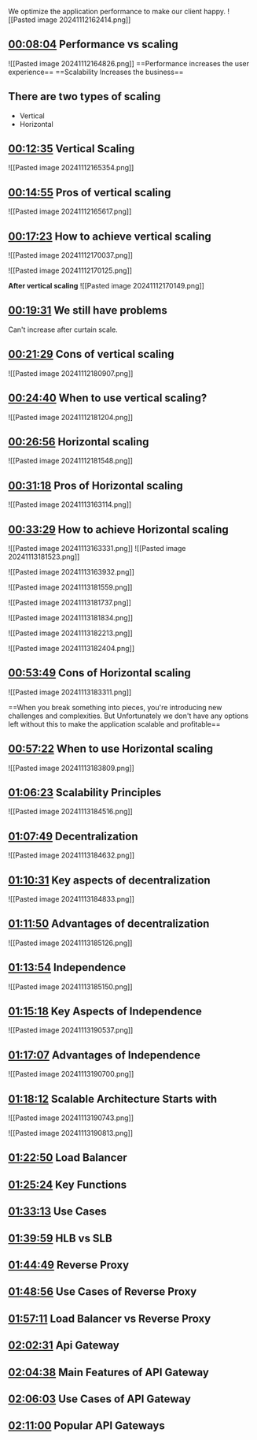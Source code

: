 We optimize the application performance to make our client happy.
![[Pasted image 20241112162414.png]]

## [00:08:04](https://www.youtube.com/watch?v=eiredWOHn3o&list=PL_XxuZqN0xVAiu5oODf-SmeXG2Y_RG2pz&index=3&t=484s) Performance vs scaling 
![[Pasted image 20241112164826.png]]
==Performance increases the user experience==
==Scalability Increases the business==

## There are two types  of scaling
- Vertical
- Horizontal

## [00:12:35](https://www.youtube.com/watch?v=eiredWOHn3o&list=PL_XxuZqN0xVAiu5oODf-SmeXG2Y_RG2pz&index=3&t=755s) Vertical Scaling 

![[Pasted image 20241112165354.png]]

## [00:14:55](https://www.youtube.com/watch?v=eiredWOHn3o&list=PL_XxuZqN0xVAiu5oODf-SmeXG2Y_RG2pz&index=3&t=895s) Pros of vertical scaling 
![[Pasted image 20241112165617.png]]


## [00:17:23](https://www.youtube.com/watch?v=eiredWOHn3o&list=PL_XxuZqN0xVAiu5oODf-SmeXG2Y_RG2pz&index=3&t=1043s) How to achieve vertical scaling

![[Pasted image 20241112170037.png]]

![[Pasted image 20241112170125.png]]

**After vertical scaling**
![[Pasted image 20241112170149.png]]

## [00:19:31](https://www.youtube.com/watch?v=eiredWOHn3o&list=PL_XxuZqN0xVAiu5oODf-SmeXG2Y_RG2pz&index=3&t=1171s) We still have problems
Can't increase after curtain scale.
## [00:21:29](https://www.youtube.com/watch?v=eiredWOHn3o&list=PL_XxuZqN0xVAiu5oODf-SmeXG2Y_RG2pz&index=3&t=1289s) Cons of vertical scaling 
![[Pasted image 20241112180907.png]]


## [00:24:40](https://www.youtube.com/watch?v=eiredWOHn3o&list=PL_XxuZqN0xVAiu5oODf-SmeXG2Y_RG2pz&index=3&t=1480s) When to use vertical scaling?
![[Pasted image 20241112181204.png]]


## [00:26:56](https://www.youtube.com/watch?v=eiredWOHn3o&list=PL_XxuZqN0xVAiu5oODf-SmeXG2Y_RG2pz&index=3&t=1616s) Horizontal scaling
![[Pasted image 20241112181548.png]]

## [00:31:18](https://www.youtube.com/watch?v=eiredWOHn3o&list=PL_XxuZqN0xVAiu5oODf-SmeXG2Y_RG2pz&index=3&t=1878s) Pros of Horizontal scaling
![[Pasted image 20241113163114.png]]

## [00:33:29](https://www.youtube.com/watch?v=eiredWOHn3o&list=PL_XxuZqN0xVAiu5oODf-SmeXG2Y_RG2pz&index=3&t=2009s) How to achieve Horizontal scaling

![[Pasted image 20241113163331.png]]
![[Pasted image 20241113181523.png]]


![[Pasted image 20241113163932.png]]

![[Pasted image 20241113181559.png]]

![[Pasted image 20241113181737.png]]

![[Pasted image 20241113181834.png]]

![[Pasted image 20241113182213.png]]

![[Pasted image 20241113182404.png]]

## [00:53:49](https://www.youtube.com/watch?v=eiredWOHn3o&list=PL_XxuZqN0xVAiu5oODf-SmeXG2Y_RG2pz&index=3&t=3229s) Cons of Horizontal scaling

![[Pasted image 20241113183311.png]]

==When you break something into pieces, you're introducing new challenges and complexities. But Unfortunately we don't have any options left without this to make the application scalable and profitable==


## [00:57:22](https://www.youtube.com/watch?v=eiredWOHn3o&list=PL_XxuZqN0xVAiu5oODf-SmeXG2Y_RG2pz&index=3&t=3442s) When to use Horizontal scaling

![[Pasted image 20241113183809.png]]

## [01:06:23](https://www.youtube.com/watch?v=eiredWOHn3o&list=PL_XxuZqN0xVAiu5oODf-SmeXG2Y_RG2pz&index=3&t=3983s) Scalability Principles

![[Pasted image 20241113184516.png]]

## [01:07:49](https://www.youtube.com/watch?v=eiredWOHn3o&list=PL_XxuZqN0xVAiu5oODf-SmeXG2Y_RG2pz&index=3&t=4069s) Decentralization

![[Pasted image 20241113184632.png]]

## [01:10:31](https://www.youtube.com/watch?v=eiredWOHn3o&list=PL_XxuZqN0xVAiu5oODf-SmeXG2Y_RG2pz&index=3&t=4231s) Key aspects of decentralization

![[Pasted image 20241113184833.png]]
## [01:11:50](https://www.youtube.com/watch?v=eiredWOHn3o&list=PL_XxuZqN0xVAiu5oODf-SmeXG2Y_RG2pz&index=3&t=4310s) Advantages of decentralization
![[Pasted image 20241113185126.png]]
## [01:13:54](https://www.youtube.com/watch?v=eiredWOHn3o&list=PL_XxuZqN0xVAiu5oODf-SmeXG2Y_RG2pz&index=3&t=4434s) Independence

![[Pasted image 20241113185150.png]]

## [01:15:18](https://www.youtube.com/watch?v=eiredWOHn3o&list=PL_XxuZqN0xVAiu5oODf-SmeXG2Y_RG2pz&index=3&t=4518s) Key Aspects of Independence
![[Pasted image 20241113190537.png]]

## [01:17:07](https://www.youtube.com/watch?v=eiredWOHn3o&list=PL_XxuZqN0xVAiu5oODf-SmeXG2Y_RG2pz&index=3&t=4627s) Advantages of Independence

![[Pasted image 20241113190700.png]]

## [01:18:12](https://www.youtube.com/watch?v=eiredWOHn3o&list=PL_XxuZqN0xVAiu5oODf-SmeXG2Y_RG2pz&index=3&t=4692s) Scalable Architecture Starts with 

![[Pasted image 20241113190743.png]]

![[Pasted image 20241113190813.png]]

## [01:22:50](https://www.youtube.com/watch?v=eiredWOHn3o&list=PL_XxuZqN0xVAiu5oODf-SmeXG2Y_RG2pz&index=3&t=4970s) Load Balancer


## [01:25:24](https://www.youtube.com/watch?v=eiredWOHn3o&list=PL_XxuZqN0xVAiu5oODf-SmeXG2Y_RG2pz&index=3&t=5124s) Key Functions
## [01:33:13](https://www.youtube.com/watch?v=eiredWOHn3o&list=PL_XxuZqN0xVAiu5oODf-SmeXG2Y_RG2pz&index=3&t=5593s) Use Cases
## [01:39:59](https://www.youtube.com/watch?v=eiredWOHn3o&list=PL_XxuZqN0xVAiu5oODf-SmeXG2Y_RG2pz&index=3&t=5999s) HLB vs SLB
## [01:44:49](https://www.youtube.com/watch?v=eiredWOHn3o&list=PL_XxuZqN0xVAiu5oODf-SmeXG2Y_RG2pz&index=3&t=6289s) Reverse Proxy
## [01:48:56](https://www.youtube.com/watch?v=eiredWOHn3o&list=PL_XxuZqN0xVAiu5oODf-SmeXG2Y_RG2pz&index=3&t=6536s) Use Cases of Reverse Proxy
## [01:57:11](https://www.youtube.com/watch?v=eiredWOHn3o&list=PL_XxuZqN0xVAiu5oODf-SmeXG2Y_RG2pz&index=3&t=7031s) Load Balancer vs Reverse Proxy
## [02:02:31](https://www.youtube.com/watch?v=eiredWOHn3o&list=PL_XxuZqN0xVAiu5oODf-SmeXG2Y_RG2pz&index=3&t=7351s) Api Gateway
## [02:04:38](https://www.youtube.com/watch?v=eiredWOHn3o&list=PL_XxuZqN0xVAiu5oODf-SmeXG2Y_RG2pz&index=3&t=7478s) Main Features of API Gateway
## [02:06:03](https://www.youtube.com/watch?v=eiredWOHn3o&list=PL_XxuZqN0xVAiu5oODf-SmeXG2Y_RG2pz&index=3&t=7563s) Use Cases of API Gateway
## [02:11:00](https://www.youtube.com/watch?v=eiredWOHn3o&list=PL_XxuZqN0xVAiu5oODf-SmeXG2Y_RG2pz&index=3&t=7860s) Popular API Gateways
